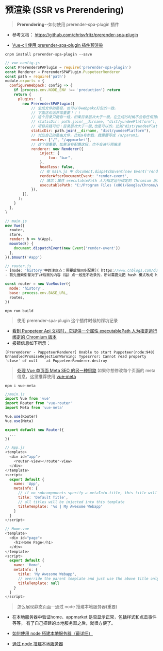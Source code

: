 # 预渲染 (SSR vs Prerendering)

> **Prerendering**--如何使用 prerender-spa-plugin 插件

- 参考文档： https://github.com/chrisvfritz/prerender-spa-plugin

- [Vue-cli 使用 prerender-spa-plugin 插件预渲染](https://www.jianshu.com/p/6a4c0b281e7f)

```shell
cnpm install prerender-spa-plugin --save
```

```js
// vue-config.js
const PrerenderSPAPlugin = require('prerender-spa-plugin')
const Renderer = PrerenderSPAPlugin.PuppeteerRenderer
const path = require('path')
module.exports = {
  configureWebpack: config => {
    if (process.env.NODE_ENV !== 'production') return
    return {
      plugins:  [
        new PrerenderSPAPlugin({
            // 生成文件的路径，也可以与webpakc打包的一致。
            // 下面这句话非常重要！！！
            // 这个目录只能有一级，如果目录层次大于一级，在生成的时候不会有任何错误提示，在预渲染的时候只会卡着不动。
            // staticDir: path.join(__dirname, "dist/yundeePlatform"),
            // 项目实践可知：目录层次大于一级,也是可以的，比如"dist/yundeePlatform"
            staticDir: path.join(__dirname, "dist/yundeePlatform"),
            // 对应自己的路由文件，比如a有参数，就需要写成 /a/param1。
            routes: ["/", "/appmarket"],
            // 这个很重要，如果没有配置这段，也不会进行预编译
            renderer: new Renderer({
                inject: {
                    foo: "bar",
                },
                headless: false,
                // 在 main.js 中 document.dispatchEvent(new Event('render-event'))，两者的事件名称要对应上。
                renderAfterDocumentEvent: "render-event",
                // 填坑：属性 executablePath 人为指定运行绑定的 Chromium 版本，chrome.exe在本机中的位置
                executablePath: "C:/Program Files (x86)/Google/Chrome/Application/chrome.exe",
            }),
        }),
      ];
    }
  },
}

// main.js
new Vue({
  router,
  store,
  render: h => h(App),
  mounted() {
    document.dispatchEvent(new Event('render-event'))
  },
}).$mount('#app')

// router.js
- [mode: 'history'中的注意点：需要后端同步配置]( https://www.cnblogs.com/duanzhenzhen/p/11433923.html)
- 首先搜索引擎对于\#后面的内容（锚）点一般是不收录的，所以需要先把 hash 模式改成 history 模式；**改成 history 模式后**，后台的配置上篇文章已经说明，地址 https://www.cnblogs.com/duanzhenzhen/p/11585952.html

const router = new VueRouter({
  mode: 'history',
  base: process.env.BASE_URL,
  routes,
})
```

```shell
npm run build
```

> 使用 prerender-spa-plugin 这个插件时候的踩坑记录

- [看到 Puppeteer Api 文档时，它提供一个属性 executablePath 人为指定运行绑定的 Chromium 版本](https://huzizi.com/vue-cli-3-0-shi-yong-prerender-spa-plugin-yu-xuan-ran-yu-dao-de-mo-ming-qi-miao-de-keng/)
- 报错信息如下所示：

```shell
[Prerenderer - PuppeteerRenderer] Unable to start Puppeteer(node:940) UnhandledPromiseRejectionWarning: TypeError: Cannot read property 'close' of null    at PuppeteerRenderer.destroy
```

> [处理 Vue 单页面 Meta SEO 的另一种思路](https://zhuanlan.zhihu.com/p/29148760?group_id=890298677627879424)
> 如果你想修改每个页面的 meta 信息，这里推荐使用 [vue-meta](https://vue-meta.nuxtjs.org/guide/)

```shell
npm i vue-meta
```

```js
//main.js
import Vue from 'vue'
import Router from 'vue-router'
import Meta from 'vue-meta'

Vue.use(Router)
Vue.use(Meta)

export default new Router({
  ...
})

// App.js
<template>
  <div id="app">
    <router-view></router-view>
  </div>
</template>
<script>
  export default {
    name: 'App',
    metaInfo: {
      // if no subcomponents specify a metaInfo.title, this title will be used
      title: 'Default Title',
      // all titles will be injected into this template
      titleTemplate: '%s | My Awesome Webapp'
    }
  }
</script>

// Home.vue
<template>
  <div id="page">
    <h1>Home Page</h1>
  </div>
</template>
<script>
  export default {
    name: 'Home',
    metaInfo: {
      title: 'My Awesome Webapp',
      // override the parent template and just use the above title only
      titleTemplate: null
    }
  }
</script>

```

> 怎么展现静态页面--通过 node 搭建本地服务器(重要)

- 在本地服务器中验证home、appmarket 是否显示正常，包括样式和点击事件等等。 有了自己搭建的本地服务器之后，就很方便了。

- [如何使用 node 搭建本地服务器（最详细）](https://blog.csdn.net/qq_37547964/article/details/111850835)
- [通过 node 搭建本地服务器](https://blog.csdn.net/A_bet_of_three_years/article/details/81263601?utm_medium=distribute.pc_relevant.none-task-blog-BlogCommendFromMachineLearnPai2-16.control&dist_request_id=1328602.41135.16150855258988799&depth_1-utm_source=distribute.pc_relevant.none-task-blog-BlogCommendFromMachineLearnPai2-16.control)

